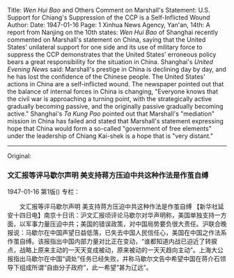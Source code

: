 Title: *Wen Hui Bao* and Others Comment on Marshall's Statement: U.S. Support for Chiang's Suppression of the CCP is a Self-Inflicted Wound
Author:
Date: 1947-01-16
Page: 1
Xinhua News Agency, Yan'an, 14th: A report from Nanjing on the 10th states: *Wen Hui Bao* of Shanghai recently commented on Marshall's statement on China, saying that the United States' unilateral support for one side and its use of military force to suppress the CCP demonstrates that the United States' erroneous policy bears a great responsibility for the situation in China. Shanghai's *United Evening News* said: Marshall's prestige in China is declining day by day, and he has lost the confidence of the Chinese people. The United States' actions in China are a self-inflicted wound. The newspaper pointed out that the balance of internal forces in China is changing, "Everyone knows that the civil war is approaching a turning point, with the strategically active gradually becoming passive, and the originally passive gradually becoming active." Shanghai's *Ta Kung Pao* pointed out that Marshall's "mediation" mission in China has failed and stated that Marshall's statement expressing hope that China would form a so-called "government of free elements" under the leadership of Chiang Kai-shek is a hope that is "very distant."



<hr /> 

Original: 


### 文汇报等评马歇尔声明  美支持蒋方压迫中共这种作法是作茧自缚

1947-01-16
第1版()
专栏：

　　文汇报等评马歇尔声明
    美支持蒋方压迫中共这种作法是作茧自缚
    【新华社延安十四日电】南京十日讯：沪文汇报顷评论马歇尔对华声明称，美国单独支持一方面，以军事力量压迫中共；美国的错误政策，对中国局势要负很大责任。沪联合晚报说：马歇尔在中国声望日益低落，已失去中国人民信任心，美国在中国之作法系作茧自缚。该报指出中国内部力量对比正在变动，“谁都知道内战已迫近了转捩点，战略上原来主动的一天天变成被动，原来被动的一天天趋向主动”。上海大公报指出马歇尔在中国“调处”任务已经失败，并称马歇尔文告中希望中国在蒋介石领导下组成所谓“自由分子政府”，此一希望“甚为辽远”。
